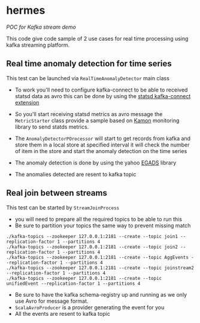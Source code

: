 # hermes

*POC for Kafka stream demo*

This code give code sample of 2 use cases for real time processing using kafka streaming platform.
## Real time anomaly detection for time series ##
This test can be launched via `RealTimeAnomalyDetector` main class

* To work you'll need to configure kafka-connect to be able to received statsd data as avro 
this can be done by using the [statsd kafka-connect extension](https://github.com/jcustenborder/kafka-connect-statsd)

* So you'll start receiving statsd metrics as avro message the `MetricStarter` class provide a sample based 
on [Kamon](www.kamon.io) monitoring library to send statds metrics.

* The `AnomalyDetectorPOrocessor` will start to get records from kafka and store them in a local store
at specified interval it will check the number of item in the store and start the anomaly detection 
on the time series

* The anomaly detection is done by using the yahoo [EGADS](https://github.com/yahoo/egads) library

* The anomalies detected are resent to kafka topic

## Real join between streams ##
This test can be started by `StreamJoinProcess` 
* you will need to prepare all the required topics to be able to run this
* Be sure to partition your topics the same way to prevent missing match

```$xslt
./kafka-topics --zookeeper 127.0.0.1:2181 --create --topic join1 --replication-factor 1 --partitions 4
./kafka-topics --zookeeper 127.0.0.1:2181 --create --topic join2 --replication-factor 1 --partitions 4
./kafka-topics --zookeeper 127.0.0.1:2181 --create --topic AggEvents --replication-factor 1 --partitions 4
./kafka-topics --zookeeper 127.0.0.1:2181 --create --topic joinstream2 --replication-factor 1 --partitions 4
./kafka-topics --zookeeper 127.0.0.1:2181 --create --topic unifiedEvent --replication-factor 1 --partitions 4
```

* Be sure to have the kafka schema-registry up and running as we only use Avro for message format.
* `ScalaAvroProducer` is a provider generating the event for you
* All the events are resent to kafka topic
  

 
    

